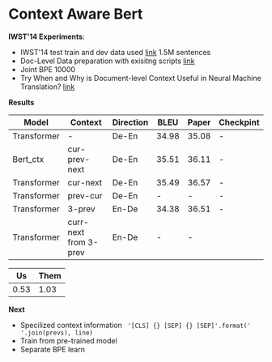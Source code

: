 # Context Aware Bert
**IWST'14 Experiments**:
- IWST'14 test train and dev data used [link](http://dl.fbaipublicfiles.com/fairseq/data/iwslt14/de-en.tgz)  1.5M sentences
- Doc-Level Data preparation with exisitng scripts [link](https://github.com/bert-nmt/ctx-bert-nmt)
- Joint BPE 10000
- Try When and Why is Document-level Context Useful in Neural Machine Translation? [link](https://aclanthology.org/D19-6503/)

**Results**

| Model | Context | Direction | BLEU | Paper|Checkpint|
|-------|--------|---------|---------| -|-|
| Transformer | - | De-En | 34.98| 35.08|-|
| Bert_ctx | cur-prev-next | De-En | 35.51|36.11| -|
| Transformer | cur-next | De-En | 35.49| 36.57|-|
| Transformer | prev-cur | De-En | -| -|-|
| Transformer | 3-prev | En-De | 34.38| 36.51| -|
| Transformer | curr-next from 3-prev | En-De | -| -|

|Us  | Them |
|----|-------|
|0.53  | 1.03|



**Next**
- Specilized context information ``` '[CLS] {} [SEP] {} [SEP]'.format(' '.join(prevs), line)```
- Train from pre-trained model
- Separate BPE learn
